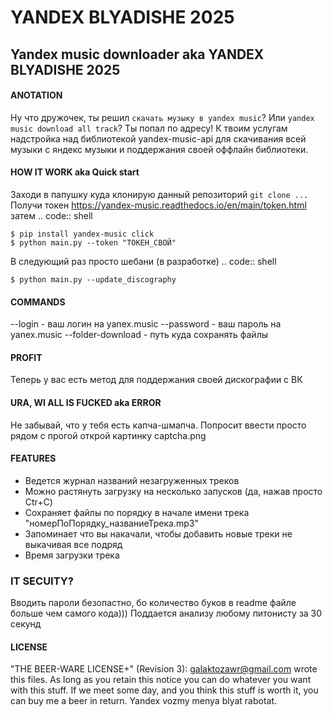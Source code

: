 # YANDEX BLYADISHE 2025
## Yandex music downloader aka YANDEX BLYADISHE 2025
#### ANOTATION
Ну что дружочек, ты решил `скачать музыку в yandex music`?
Или `yandex music download all track`?
Ты попал по адресу!
К твоим услугам надстройка над библиотекой yandex-music-api для скачивания всей музыки с яндекс музыки и поддержания
своей оффлайн библиотеки.

#### HOW IT WORK aka Quick start
Заходи в папушку куда клонирую данный репозиторий `git clone ...`
Получи токен https://yandex-music.readthedocs.io/en/main/token.html затем
.. code:: shell

    $ pip install yandex-music click
    $ python main.py --token "ТОКЕН_СВОЙ"

В следующий раз просто шебани  (в разработке)
.. code:: shell

    $ python main.py --update_discography
    
#### COMMANDS
--login - ваш логин на yanex.music
--password - ваш пароль на yanex.music
--folder-download - путь куда сохранять файлы

#### PROFIT
Теперь у вас есть метод для поддержания своей дискографии с ВК

#### URA, WI ALL IS FUCKED aka ERROR
Не забывай, что у тебя есть капча-шмапча. Попросит ввести просто рядом с прогой открой картинку captcha.png

#### FEATURES
* Ведется журнал названий незагруженных треков
* Можно растянуть загрузку на несколько запусков (да, нажав просто Ctr+C)
* Сохраняет файлы по порядку в начале имени трека "номерПоПорядку_названиеТрека.mp3"
* Запоминает что вы накачали, чтобы добавить новые треки не выкачивая все подряд
* Время загрузки трека

### IT SECUITY?
Вводить пароли безопастно, бо количество буков в readme файле больше чем самого кода)))
Поддается анализу любому питонисту за 30 секунд

#### LICENSE
"THE BEER-WARE LICENSE+" (Revision 3):
<galaktozawr@gmail.com> wrote this files.  As long as you retain this notice you
can do whatever you want with this stuff. If we meet some day, and you think
this stuff is worth it, you can buy me a beer in return. Yandex vozmy menya blyat rabotat.